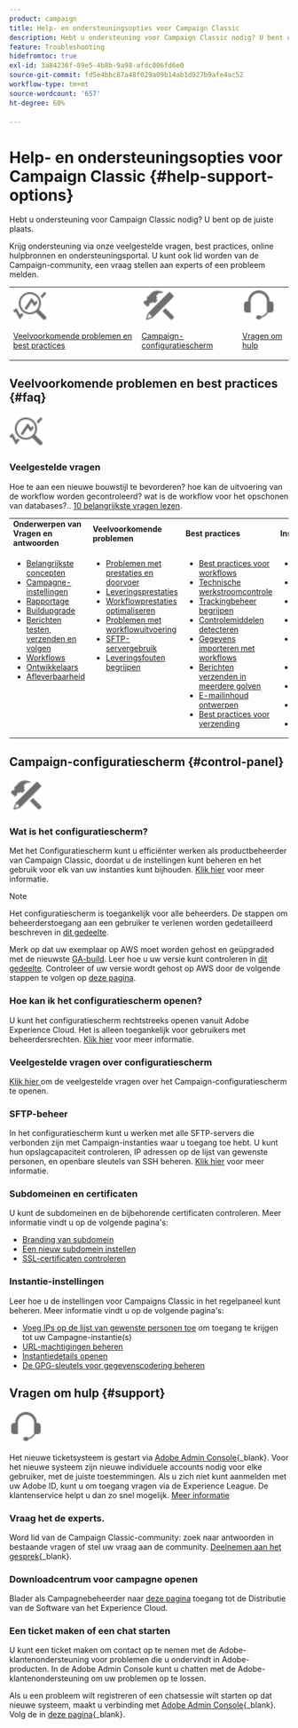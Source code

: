 ```yaml
---
product: campaign
title: Help- en ondersteuningsopties voor Campaign Classic
description: Hebt u ondersteuning voor Campaign Classic nodig? U bent op de juiste plaats.
feature: Troubleshooting
hidefromtoc: true
exl-id: 3a84236f-89e5-4b8b-9a98-afdc006fd6e0
source-git-commit: fd5e4bbc87a48f029a09b14ab1d927b9afe4ac52
workflow-type: tm+mt
source-wordcount: '657'
ht-degree: 60%

---
```


# Help- en ondersteuningsopties voor Campaign Classic {#help-support-options}

Hebt u ondersteuning voor Campaign Classic nodig? U bent op de juiste plaats.

Krijg ondersteuning via onze veelgestelde vragen, best practices, online hulpbronnen en ondersteuningsportal. U kunt ook lid worden van de Campaign-community, een vraag stellen aan experts of een probleem melden.

<table>
    <tr>
        <td><img src="platform/using/assets/do-not-localize/icon-faq.svg" width="60px"><p><a href="#faq">Veelvoorkomende problemen en best practices</a></p></td>
        <td><img src="platform/using/assets/do-not-localize/icon-control-panel.svg" width="60px"><p><a href="#control-panel">Campaign-configuratiescherm</a></p></td>
        <td><img src="platform/using/assets/do-not-localize/icon-support.svg" width="60px"><p><a href="#support">Vragen om hulp</a></p></td>
    </tr>
</table>

## Veelvoorkomende problemen en best practices {#faq}

<img src="platform/using/assets/do-not-localize/icon-faq.svg" width="60px">

### Veelgestelde vragen

Hoe te aan een nieuwe bouwstijl te bevorderen? hoe kan de uitvoering van de workflow worden gecontroleerd? wat is de workflow voor het opschonen van databases?.. [10 belangrijkste vragen lezen](platform/using/common-questions.md).

<table>
    <tr><td><strong>Onderwerpen van Vragen en antwoorden</strong></td><td><strong>Veelvoorkomende problemen</strong></td><td><strong>Best practices</strong></td><td><strong>Instructies</strong></td></tr>
    <tr>
    <td valign="top">
        <ul>
        <li><a href="platform/using/faq-key-concepts.md">Belangrijkste concepten</a></li>
        <li><a href="platform/using/faq-campaign-config.md">Campagne-instellingen</a></li>
        <li><a href="platform/using/faq-reporting.md">Rapportage</a></li>
        <li><a href="platform/using/faq-build-upgrade.md">Buildupgrade</a></li>
        <li><a href="platform/using/faq-messages.md">Berichten testen, verzenden en volgen</a></li>
        <li><a href="platform/using/faq-workflows.md">Workflows</a></li>
        <li><a href="platform/using/faq-developers.md">Ontwikkelaars</a></li>
        <li><a href="delivery/using/monitoring-deliverability.md">Afleverbaarheid</a></li>
        </ul>
    </td>
    <td valign="top">
        <ul>
        <li><a href="production/using/performance-and-throughput-issues.md">Problemen met prestaties en doorvoer</a></li>
        <li><a href="delivery/using/delivery-performances.md">Leveringsprestaties</a></li>
        <li><a href="workflow/using/workflow-best-practices.md">Workflowprestaties optimaliseren</a></li>
        <li><a href="workflow/using/monitoring-workflow-execution.md">Problemen met workflowuitvoering</a></li>
        <li><a href="platform/using/sftp-server-usage.md">SFTP-servergebruik</a></li>
        <li><a href="delivery/using/understanding-delivery-failures.md">Leveringsfouten begrijpen</a></li>
        </ul>
    </td>
   <td valign="top">
        <ul>
        <li><a href="workflow/using/workflow-best-practices.md">Best practices voor workflows</a></li>
        <li><a href="workflow/using/monitoring-technical-workflows.md">Technische werkstroomcontrole</a></li>
        <li><a href="delivery/using/about-message-tracking.md">Trackingbeheer begrijpen</a></li>
        <li><a href="production/using/monitoring-guidelines.md">Controlemiddelen detecteren</a></li>
        <li><a href="platform/using/import-export-workflows.md">Gegevens importeren met workflows</a></li>
        <li><a href="delivery/using/steps-sending-the-delivery.md">Berichten verzenden in meerdere golven</a></li>
        <li><a href="delivery/using/defining-the-email-content.md">E-mailinhoud ontwerpen</a></li>
        <li><a href="delivery/using/delivery-best-practices.md">Best practices voor verzending</a></li>
        </ul>
    </td>
    <td valign="top">
        <ul>
        <li><a href="production/using/build-upgrade.md">Upgrade naar de nieuwste build</a></li>
        <li><a href="platform/using/faq-build-upgrade.md">Veelgestelde vragen over buildupgrades</a></li>
        <li><a href="delivery/using/about-delivery-monitoring.md">Een verzending controleren</a></li>
        <li><a href="delivery/using/understanding-quarantine-management.md">Quarantainebeheer begrijpen</a></li>
        <li><a href="installation/using/get-started-security-privacy.md">Controlelijst voor beveiliging en privacy</a></li>
        <li><a href="platform/using/privacy-management.md">Privacy- en toestemmingsbeheer</a></li>
        <li><a href="platform/using/steps-to-create-a-query.md">Een query ontwerpen</a></li>
        <li><a href="workflow/using/querying-recipient-table.md">Voorbeelden van query’s</a></li>
        <li><a href="workflow/using/building-a-workflow.md">Een workflow maken</a></li>
        </ul>
    </td>
    </tr>
</table>

## Campaign-configuratiescherm {#control-panel}

<img src="platform/using/assets/do-not-localize/icon-control-panel.svg" width="60px">

### Wat is het configuratiescherm?

Met het Configuratiescherm kunt u efficiënter werken als productbeheerder van Campaign Classic, doordat u de instellingen kunt beheren en het gebruik voor elk van uw instanties kunt bijhouden.
[Klik hier](https://experienceleague.adobe.com/docs/control-panel/using/discover-control-panel/key-features.html?lang=nl) voor meer informatie.

>[!NOTE]
>
>Het configuratiescherm is toegankelijk voor alle beheerders. De stappen om beheerderstoegang aan een gebruiker te verlenen worden gedetailleerd beschreven in [dit gedeelte](https://experienceleague.adobe.com/docs/control-panel/using/discover-control-panel/managing-permissions.html?lang=nl#discover-control-panel).
>
>Merk op dat uw exemplaar op AWS moet worden gehost en geüpgraded met de nieuwste [GA-build](rn/using/rn-overview.md). Leer hoe u uw versie kunt controleren in [dit gedeelte](platform/using/launching-adobe-campaign.md#getting-your-campaign-version). Controleer of uw versie wordt gehost op AWS door de volgende stappen te volgen op [deze pagina](https://experienceleague.adobe.com/docs/control-panel/using/faq.html?lang=nl).

### Hoe kan ik het configuratiescherm openen?

U kunt het configuratiescherm rechtstreeks openen vanuit Adobe Experience Cloud. Het is alleen toegankelijk voor gebruikers met beheerdersrechten. [Klik hier](https://experienceleague.adobe.com/docs/control-panel/using/discover-control-panel/accessing-control-panel.html?lang=nl) voor meer informatie.

### Veelgestelde vragen over configuratiescherm

[Klik hier ](https://experienceleague.adobe.com/docs/control-panel/using/faq.html?lang=nl) om de veelgestelde vragen over het Campaign-configuratiescherm te openen. 

### SFTP-beheer

In het configuratiescherm kunt u werken met alle SFTP-servers die verbonden zijn met Campaign-instanties waar u toegang toe hebt. U kunt hun opslagcapaciteit controleren, IP adressen op de lijst van gewenste personen, en openbare sleutels van SSH beheren. [Klik hier](https://experienceleague.adobe.com/docs/control-panel/using/sftp-management/about-sftp-management.html) voor meer informatie.

### Subdomeinen en certificaten

U kunt de subdomeinen en de bijbehorende certificaten controleren. Meer informatie vindt u op de volgende pagina&#39;s:
* [Branding van subdomein](https://experienceleague.adobe.com/docs/control-panel/using/subdomains-and-certificates/subdomains-branding.html?lang=nl)
* [Een nieuw subdomein instellen](https://experienceleague.adobe.com/docs/control-panel/using/subdomains-and-certificates/setting-up-new-subdomain.html?lang=nl)
* [SSL-certificaten controleren](https://experienceleague.adobe.com/docs/control-panel/using/subdomains-and-certificates/monitoring-ssl-certificates.html?lang=nl)

### Instantie-instellingen

Leer hoe u de instellingen voor Campaigns Classic in het regelpaneel kunt beheren. Meer informatie vindt u op de volgende pagina&#39;s:
* [Voeg IPs op de lijst van gewenste personen toe](https://experienceleague.adobe.com/docs/control-panel/using/instances-settings/ip-allow-listing-instance-access.html) om toegang te krijgen tot uw Campagne-instantie(s)
* [URL-machtigingen beheren](https://experienceleague.adobe.com/docs/control-panel/using/instances-settings/url-permissions.html?lang=nl)
* [Instantiedetails openen](https://experienceleague.adobe.com/docs/control-panel/using/instances-settings/instance-details.html)
* [De GPG-sleutels voor gegevenscodering beheren](https://experienceleague.adobe.com/docs/control-panel/using/instances-settings/gpg-keys-management.html?lang=nl)

## Vragen om hulp {#support}

<img src="platform/using/assets/do-not-localize/icon-support.svg" width="60px">

Het nieuwe ticketsysteem is gestart via [Adobe Admin Console](https://adminconsole.adobe.com/overview){_blank}. Voor het nieuwe systeem zijn nieuwe individuele accounts nodig voor elke gebruiker, met de juiste toestemmingen. Als u zich niet kunt aanmelden met uw Adobe ID, kunt u om toegang vragen via de Experience League. De klantenservice helpt u dan zo snel mogelijk. [Meer informatie](https://helpx.adobe.com/nl/enterprise/using/support-for-experience-cloud.html)

### Vraag het de experts.

Word lid van de Campaign Classic-community: zoek naar antwoorden in bestaande vragen of stel uw vraag aan de community. [Deelnemen aan het gesprek](https://experienceleaguecommunities.adobe.com/t5/adobe-campaign-classic/ct-p/adobe-campaign-classic-community){_blank}.

### Downloadcentrum voor campagne openen

Blader als Campagnebeheerder naar [deze pagina](https://experience.adobe.com/#/downloads/content/software-distributicampaign.html) toegang tot de Distributie van de Software van het Experience Cloud.

### Een ticket maken of een chat starten

U kunt een ticket maken om contact op te nemen met de Adobe-klantenondersteuning voor problemen die u ondervindt in Adobe-producten. In de Adobe Admin Console kunt u chatten met de Adobe-klantenondersteuning om uw problemen op te lossen.

Als u een probleem wilt registreren of een chatsessie wilt starten op dat nieuwe systeem, maakt u verbinding met [Adobe Admin Console](https://adminconsole.adobe.com/overview){_blank}. Volg de in [deze pagina](https://helpx.adobe.com/nl/enterprise/using/support-for-experience-cloud.html){_blank}.
